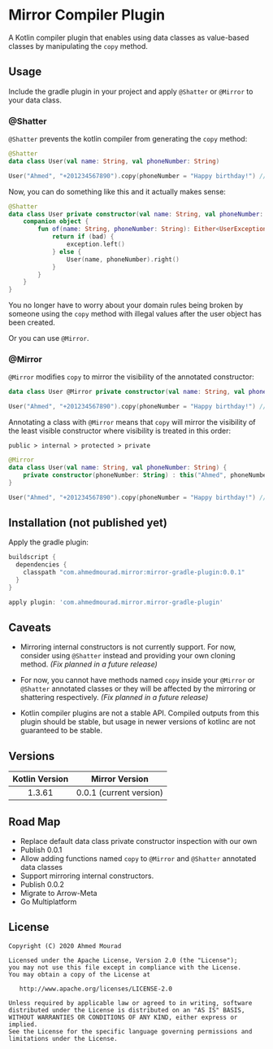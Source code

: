 Mirror Compiler Plugin
========================

A Kotlin compiler plugin that enables using data classes as value-based classes
 by manipulating the `copy` method.

## Usage

Include the gradle plugin in your project and apply `@Shatter` or `@Mirror` to your data class.

### @Shatter

`@Shatter` prevents the kotlin compiler from generating the `copy` method:

```kotlin
@Shatter
data class User(val name: String, val phoneNumber: String)
```

```kotlin
User("Ahmed", "+201234567890").copy(phoneNumber = "Happy birthday!") // Unresolved reference
```

Now, you can do something like this and it actually makes sense:

```kotlin
@Shatter
data class User private constructor(val name: String, val phoneNumber: String) {
    companion object {
        fun of(name: String, phoneNumber: String): Either<UserException, User> {
            return if (bad) {
                exception.left()
            } else {
                User(name, phoneNumber).right()
            }
        }
    }
}
```

You no longer have to worry about your domain rules being broken by someone
 using the `copy` method with illegal values after the user object has been created.

Or you can use `@Mirror`.

### @Mirror

`@Mirror` modifies `copy` to mirror the visibility of the annotated constructor:

```kotlin
data class User @Mirror private constructor(val name: String, val phoneNumber: String)
```

```kotlin
User("Ahmed", "+201234567890").copy(phoneNumber = "Happy birthday!") // copy is private in User
```

Annotating a class with `@Mirror` means that `copy` will mirror
 the visibility of the least visible constructor where visibility is treated in this order:

`public > internal > protected > private` 

```kotlin
@Mirror
data class User(val name: String, val phoneNumber: String) {
    private constructor(phoneNumber: String) : this("Ahmed", phoneNumber)
}
```

```kotlin
User("Ahmed", "+201234567890").copy(phoneNumber = "Happy birthday!") // copy is private in User
```

## Installation (not published yet)

Apply the gradle plugin:

```gradle
buildscript {
  dependencies {
    classpath "com.ahmedmourad.mirror:mirror-gradle-plugin:0.0.1"
  }  
}

apply plugin: 'com.ahmedmourad.mirror.mirror-gradle-plugin'
```

## Caveats

- Mirroring internal constructors is not currently support. For now, consider using `@Shatter` instead
 and providing your own cloning method. *(Fix planned in a future release)*
 
- For now, you cannot have methods named `copy` inside your `@Mirror` or `@Shatter` annotated classes or
 they will be affected by the mirroring or shattering respectively. *(Fix planned in a future release)*

- Kotlin compiler plugins are not a stable API. Compiled outputs from this plugin should be stable,
but usage in newer versions of kotlinc are not guaranteed to be stable.

## Versions

| Kotlin Version | Mirror Version |
| :------------: | :------------: |
| 1.3.61 | 0.0.1 (current version)

## Road Map

- Replace default data class private constructor inspection with our own
- Publish 0.0.1
- Allow adding functions named `copy` to `@Mirror` and `@Shatter` annotated data classes
- Support mirroring internal constructors.
- Publish 0.0.2
- Migrate to Arrow-Meta
- Go Multiplatform

License
-------

    Copyright (C) 2020 Ahmed Mourad

    Licensed under the Apache License, Version 2.0 (the "License");
    you may not use this file except in compliance with the License.
    You may obtain a copy of the License at

       http://www.apache.org/licenses/LICENSE-2.0

    Unless required by applicable law or agreed to in writing, software
    distributed under the License is distributed on an "AS IS" BASIS,
    WITHOUT WARRANTIES OR CONDITIONS OF ANY KIND, either express or implied.
    See the License for the specific language governing permissions and
    limitations under the License.

 [snapshots]: https://oss.sonatype.org/content/repositories/snapshots/
 